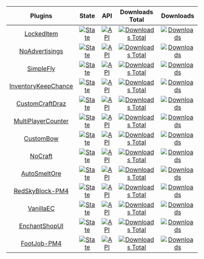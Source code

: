 | Plugins | State | API | Downloads Total | Downloads |
| :-----: | :---: | :-: | :-------------: | :-------: |
| [LockedItem](https://github.com/David-pm-pl/LockedItem) | [![State](https://poggit.pmmp.io/shield.state/LockedItem)](https://poggit.pmmp.io/p/LockedItem) | [![API](https://poggit.pmmp.io/shield.api/LockedItem)](https://poggit.pmmp.io/p/LockedItem) | [![Downloads Total](https://poggit.pmmp.io/shield.dl.total/LockedItem)](https://poggit.pmmp.io/p/LockedItem) | [![Downloads](https://poggit.pmmp.io/shield.dl/LockedItem)](https://poggit.pmmp.io/p/LockedItem)
| [NoAdvertisings](https://github.com/David-pm-pl/NoAdvertisings) | [![State](https://poggit.pmmp.io/shield.state/NoAdvertisings)](https://poggit.pmmp.io/p/NoAdvertisings) | [![API](https://poggit.pmmp.io/shield.api/NoAdvertisings)](https://poggit.pmmp.io/p/NoAdvertisings) | [![Downloads Total](https://poggit.pmmp.io/shield.dl.total/NoAdvertisings)](https://poggit.pmmp.io/p/NoAdvertisings) | [![Downloads](https://poggit.pmmp.io/shield.dl/NoAdvertisings)](https://poggit.pmmp.io/p/NoAdvertisings)
| [SimpleFly](https://github.com/David-pm-pl/SimpleFly) | [![State](https://poggit.pmmp.io/shield.state/SimpleFly)](https://poggit.pmmp.io/p/SimpleFly) | [![API](https://poggit.pmmp.io/shield.api/SimpleFly)](https://poggit.pmmp.io/p/SimpleFly) | [![Downloads Total](https://poggit.pmmp.io/shield.dl.total/SimpleFly)](https://poggit.pmmp.io/p/SimpleFly) | [![Downloads](https://poggit.pmmp.io/shield.dl/SimpleFly)](https://poggit.pmmp.io/p/SimpleFly)
| [InventoryKeepChance](https://github.com/David-pm-pl/InventoryKeepChance) | [![State](https://poggit.pmmp.io/shield.state/InventoryKeepChance)](https://poggit.pmmp.io/p/InventoryKeepChance) | [![API](https://poggit.pmmp.io/shield.api/InventoryKeepChance)](https://poggit.pmmp.io/p/InventoryKeepChance) | [![Downloads Total](https://poggit.pmmp.io/shield.dl.total/InventoryKeepChance)](https://poggit.pmmp.io/p/InventoryKeepChance) | [![Downloads](https://poggit.pmmp.io/shield.dl/InventoryKeepChance)](https://poggit.pmmp.io/p/InventoryKeepChance)
| [CustomCraftDraz](https://github.com/David-pm-pl/CustomCraftDraz) | [![State](https://poggit.pmmp.io/shield.state/CustomCraftDraz)](https://poggit.pmmp.io/p/CustomCraftDraz) | [![API](https://poggit.pmmp.io/shield.api/CustomCraftDraz)](https://poggit.pmmp.io/p/CustomCraftDraz) | [![Downloads Total](https://poggit.pmmp.io/shield.dl.total/CustomCraftDraz)](https://poggit.pmmp.io/p/CustomCraftDraz) | [![Downloads](https://poggit.pmmp.io/shield.dl/CustomCraftDraz)](https://poggit.pmmp.io/p/CustomCraftDraz)
| [MultiPlayerCounter](https://github.com/David-pm-pl/MultiPlayerCounter) | [![State](https://poggit.pmmp.io/shield.state/MultiPlayerCounter)](https://poggit.pmmp.io/p/MultiPlayerCounter) | [![API](https://poggit.pmmp.io/shield.api/MultiPlayerCounter)](https://poggit.pmmp.io/p/MultiPlayerCounter) | [![Downloads Total](https://poggit.pmmp.io/shield.dl.total/MultiPlayerCounter)](https://poggit.pmmp.io/p/MultiPlayerCount) | [![Downloads](https://poggit.pmmp.io/shield.dl/MultiPlayerCounter)](https://poggit.pmmp.io/p/MultiPlayerCounter)
| [CustomBow](https://github.com/David-pm-pl/CustomBow) | [![State](https://poggit.pmmp.io/shield.state/CustomBow)](https://poggit.pmmp.io/p/CustomBow) | [![API](https://poggit.pmmp.io/shield.api/CustomBow)](https://poggit.pmmp.io/p/CustomBow) | [![Downloads Total](https://poggit.pmmp.io/shield.dl.total/CustomBow)](https://poggit.pmmp.io/p/CustomBow) | [![Downloads](https://poggit.pmmp.io/shield.dl/CustomBow)](https://poggit.pmmp.io/p/CustomBow)
| [NoCraft](https://github.com/David-pm-pl/NoCraft) | [![State](https://poggit.pmmp.io/shield.state/NoCraft)](https://poggit.pmmp.io/p/NoCraft) | [![API](https://poggit.pmmp.io/shield.api/NoCraft)](https://poggit.pmmp.io/p/NoCraft) | [![Downloads Total](https://poggit.pmmp.io/shield.dl.total/NoCraft)](https://poggit.pmmp.io/p/NoCraft) | [![Downloads](https://poggit.pmmp.io/shield.dl/NoCraft)](https://poggit.pmmp.io/p/NoCraft)
| [AutoSmeltOre](https://github.com/David-pm-pl/AutoSmeltOre) | [![State](https://poggit.pmmp.io/shield.state/AutoSmeltOre)](https://poggit.pmmp.io/p/AutoSmeltOre) | [![API](https://poggit.pmmp.io/shield.api/AutoSmeltOre)](https://poggit.pmmp.io/p/AutoSmeltOre) | [![Downloads Total](https://poggit.pmmp.io/shield.dl.total/AutoSmeltOre)](https://poggit.pmmp.io/p/AutoSmeltOre) | [![Downloads](https://poggit.pmmp.io/shield.dl/AutoSmeltOre)](https://poggit.pmmp.io/p/AutoSmeltOre)
| [RedSkyBlock-PM4](https://github.com/David-pm-pl/RedSkyBlock-PM4) | [![State](https://poggit.pmmp.io/shield.state/RedSkyBlock-PM4)](https://poggit.pmmp.io/p/RedSkyBlock-PM4) | [![API](https://poggit.pmmp.io/shield.api/RedSkyBlock-PM4)](https://poggit.pmmp.io/p/RedSkyBlock-PM4) | [![Downloads Total](https://poggit.pmmp.io/shield.dl.total/RedSkyBlock-PM4)](https://poggit.pmmp.io/p/RedSkyBlock-PM4) | [![Downloads](https://poggit.pmmp.io/shield.dl/RedSkyBlock-PM4)](https://poggit.pmmp.io/p/RedSkyBlock-PM4)
| [VanillaEC](https://github.com/David-pm-pl/VanillaEC) | [![State](https://poggit.pmmp.io/shield.state/VanillaEC)](https://poggit.pmmp.io/p/VanillaEC) | [![API](https://poggit.pmmp.io/shield.api/VanillaEC)](https://poggit.pmmp.io/p/VanillaEC) | [![Downloads Total](https://poggit.pmmp.io/shield.dl.total/VanillaEC)](https://poggit.pmmp.io/p/VanillaEC) | [![Downloads](https://poggit.pmmp.io/shield.dl/VanillaEC)](https://poggit.pmmp.io/p/VanillaEC)
| [EnchantShopUI](https://github.com/David-pm-pl/EnchantShopUI) | [![State](https://poggit.pmmp.io/shield.state/EnchantShopUI)](https://poggit.pmmp.io/p/EnchantShopUI) | [![API](https://poggit.pmmp.io/shield.api/EnchantShopUI)](https://poggit.pmmp.io/p/EnchantShopUI) | [![Downloads Total](https://poggit.pmmp.io/shield.dl.total/EnchantShopUI)](https://poggit.pmmp.io/p/EnchantShopUI) | [![Downloads](https://poggit.pmmp.io/shield.dl/EnchantShopUI)](https://poggit.pmmp.io/p/EnchantShopUI)
| [FootJob-PM4](https://github.com/David-pm-pl/FootJob-PM4) | [![State](https://poggit.pmmp.io/shield.state/FootJob-PM4)](https://poggit.pmmp.io/p/FootJob-PM4) | [![API](https://poggit.pmmp.io/shield.api/FootJob-PM4)](https://poggit.pmmp.io/p/FootJob-PM4) | [![Downloads Total](https://poggit.pmmp.io/shield.dl.total/FootJob-PM4)](https://poggit.pmmp.io/p/FootJob-PM4) | [![Downloads](https://poggit.pmmp.io/shield.dl/FootJob-PM4)](https://poggit.pmmp.io/p/FootJob-PM4)
